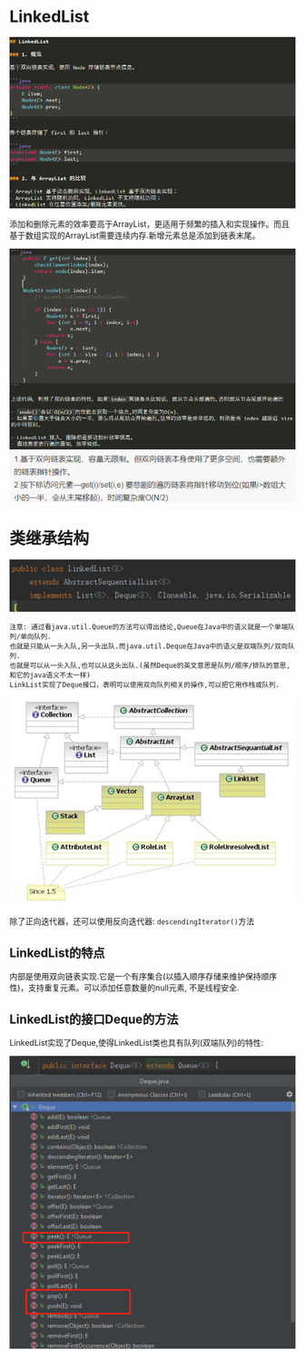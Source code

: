 # LinkedList

![](LinkedList概述.png)

添加和删除元素的效率要高于ArrayList，更适用于频繁的插入和实现操作。而且基于数组实现的ArrayList需要连续内存.新增元素总是添加到链表末尾。

![](linkedList也是支持通过索引访问的,只不过时间复杂度比ArrayList高.png)
![](LinkedList特点.png)

# 类继承结构

![](LinkedList类图.png)

    注意: 通过看java.util.Queue的方法可以得出结论,Queue在Java中的语义就是一个单端队列/单向队列.
    也就是只能从一头入队,另一头出队.而java.util.Deque在Java中的语义是双端队列/双向队列.
    也就是可以从一头入队,也可以从这头出队.(虽然Deque的英文意思是队列/顺序/排队的意思,和它的java语义不太一样)
    LinkList实现了Deque接口，表明可以使用双向队列相关的操作,可以把它用作栈或队列.

![](../../core/Java_collection_list_implementations.jpg)

除了正向迭代器，还可以使用反向迭代器: `descendingIterator()`方法

## LinkedList的特点

内部是使用双向链表实现.它是一个有序集合(以插入顺序存储来维护保持顺序性)，支持重复元素。可以添加任意数量的null元素, 不是线程安全.

## LinkedList的接口Deque的方法

LinkedList实现了Deque,使得LinkedList类也具有队列(双端队列)的特性:

![](../../queue/deque/Deque方法.png)
